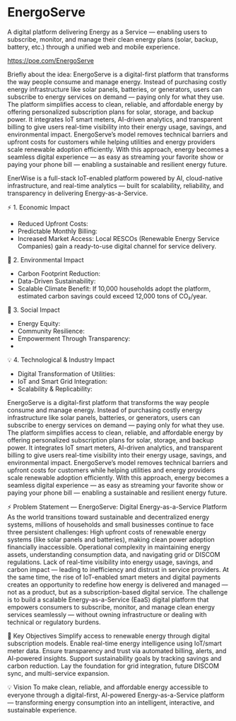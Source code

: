 # EnergoServe
A digital platform delivering Energy as a Service — enabling users to subscribe, monitor, and manage their clean energy plans (solar, backup, battery, etc.) through a unified web and mobile experience.

https://poe.com/EnergoServe


Briefly about the idea: 
EnergoServe is a digital-first platform that transforms the way people consume and manage energy. Instead of purchasing costly energy infrastructure like solar panels, batteries, or generators, users can subscribe to energy services on demand — paying only for what they use.
The platform simplifies access to clean, reliable, and affordable energy by offering personalized subscription plans for solar, storage, and backup power. It integrates IoT smart meters, AI-driven analytics, and transparent billing to give users real-time visibility into their energy usage, savings, and environmental impact.
EnergoServe’s model removes technical barriers and upfront costs for customers while helping utilities and energy providers scale renewable adoption efficiently.
With this approach, energy becomes a seamless digital experience — as easy as streaming your favorite show or paying your phone bill — enabling a sustainable and resilient energy future.

EnerWise is a full-stack IoT-enabled platform powered by AI, cloud-native infrastructure, and real-time analytics — built for scalability, reliability, and transparency in delivering Energy-as-a-Service.

⚡ 1. Economic Impact
* Reduced Upfront Costs: 
* Predictable Monthly Billing: 
* Increased Market Access: Local RESCOs (Renewable Energy Service Companies) gain a ready-to-use digital channel for service delivery.

🌱 2. Environmental Impact
* Carbon Footprint Reduction:
* Data-Driven Sustainability: 
* Scalable Climate Benefit: If 10,000 households adopt the platform, estimated carbon savings could exceed 12,000 tons of CO₂/year.

👥 3. Social Impact
* Energy Equity: 
* Community Resilience: 
* Empowerment Through Transparency:
* 
💡 4. Technological & Industry Impact
* Digital Transformation of Utilities: 
* IoT and Smart Grid Integration: 
* Scalability & Replicability: 


EnergoServe is a digital-first platform that transforms the way people consume and manage energy. Instead of purchasing costly energy infrastructure like solar panels, batteries, or generators, users can subscribe to energy services on demand — paying only for what they use.
The platform simplifies access to clean, reliable, and affordable energy by offering personalized subscription plans for solar, storage, and backup power. It integrates IoT smart meters, AI-driven analytics, and transparent billing to give users real-time visibility into their energy usage, savings, and environmental impact.
EnergoServe’s model removes technical barriers and upfront costs for customers while helping utilities and energy providers scale renewable adoption efficiently.
With this approach, energy becomes a seamless digital experience — as easy as streaming your favorite show or paying your phone bill — enabling a sustainable and resilient energy future.


⚡ Problem Statement — EnergoServe: Digital Energy-as-a-Service Platform
As the world transitions toward sustainable and decentralized energy systems, millions of households and small businesses continue to face three persistent challenges:
High upfront costs of renewable energy systems (like solar panels and batteries), making clean power adoption financially inaccessible.
Operational complexity in maintaining energy assets, understanding consumption data, and navigating grid or DISCOM regulations.
Lack of real-time visibility into energy usage, savings, and carbon impact — leading to inefficiency and distrust in service providers.
At the same time, the rise of IoT-enabled smart meters and digital payments creates an opportunity to redefine how energy is delivered and managed — not as a product, but as a subscription-based digital service.
The challenge is to build a scalable Energy-as-a-Service (EaaS) digital platform that empowers consumers to subscribe, monitor, and manage clean energy services seamlessly — without owning infrastructure or dealing with technical or regulatory burdens.

🎯 Key Objectives
Simplify access to renewable energy through digital subscription models.
Enable real-time energy intelligence using IoT/smart meter data.
Ensure transparency and trust via automated billing, alerts, and AI-powered insights.
Support sustainability goals by tracking savings and carbon reduction.
Lay the foundation for grid integration, future DISCOM sync, and multi-service expansion.

💡 Vision
To make clean, reliable, and affordable energy accessible to everyone through a digital-first, AI-powered Energy-as-a-Service platform — transforming energy consumption into an intelligent, interactive, and sustainable experience.
